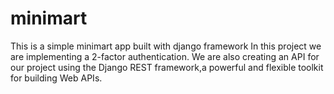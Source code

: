 # minimart
This is a simple minimart app built with django framework 
In this project we are implementing a 2-factor authentication.
We are also creating an API for our project using the Django REST framework,a powerful and flexible toolkit for building Web APIs.
